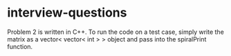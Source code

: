 # interview-questions

Problem 2 is written in C++. To run the code on a test case, simply write the matrix as a vector< vector< int > > object and pass into the spiralPrint function.
